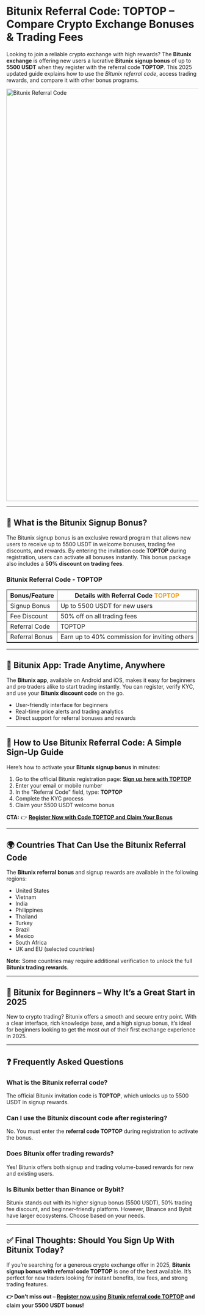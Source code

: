 <h1>Bitunix Referral Code: TOPTOP – Compare Crypto Exchange Bonuses & Trading Fees</h1>

<p>Looking to join a reliable crypto exchange with high rewards? The <strong>Bitunix exchange</strong> is offering new users a lucrative <strong>Bitunix signup bonus</strong> of up to <strong>5500 USDT</strong> when they register with the referral code <strong>TOPTOP</strong>. This 2025 updated guide explains how to use the <em>Bitunix referral code</em>, access trading rewards, and compare it with other bonus programs.</p>

<img src="https://images.mirror-media.xyz/publication-images/gaH__suNxVgKDfg9bbFVG.png" alt="Bitunix Referral Code" width="1080">

<hr>

<h2>🎁 What is the Bitunix Signup Bonus?</h2>
<p>The Bitunix signup bonus is an exclusive reward program that allows new users to receive up to 5500 USDT in welcome bonuses, trading fee discounts, and rewards. By entering the invitation code <strong>TOPTOP</strong> during registration, users can activate all bonuses instantly. This bonus package also includes a <strong>50% discount on trading fees</strong>.</p>

<h3>Bitunix Referral Code - TOPTOP</h3>
<table border="1" cellpadding="10" cellspacing="0">
  <thead>
    <tr>
      <th>Bonus/Feature</th>
      <th>Details with Referral Code <span style="color:#f39c12;">TOPTOP</span></th>
    </tr>
  </thead>
  <tbody>
    <tr>
      <td>Signup Bonus</td>
      <td>Up to 5500 USDT for new users</td>
    </tr>
    <tr>
      <td>Fee Discount</td>
      <td>50% off on all trading fees</td>
    </tr>
    <tr>
      <td>Referral Code</td>
      <td>TOPTOP</td>
    </tr>
    <tr>
      <td>Referral Bonus</td>
      <td>Earn up to 40% commission for inviting others</td>
    </tr>
  </tbody>
</table>

<hr>

<h2>📲 Bitunix App: Trade Anytime, Anywhere</h2>
<p>The <strong>Bitunix app</strong>, available on Android and iOS, makes it easy for beginners and pro traders alike to start trading instantly. You can register, verify KYC, and use your <strong>Bitunix discount code</strong> on the go.</p>

<ul>
  <li>User-friendly interface for beginners</li>
  <li>Real-time price alerts and trading analytics</li>
  <li>Direct support for referral bonuses and rewards</li>
</ul>

<hr>

<h2>🚀 How to Use Bitunix Referral Code: A Simple Sign-Up Guide</h2>
<p>Here’s how to activate your <strong>Bitunix signup bonus</strong> in minutes:</p>

<ol>
  <li>Go to the official Bitunix registration page: <a href="https://www.bitunix.com/register?vipCode=TOPTOP" target="_blank"><strong>Sign up here with TOPTOP</strong></a></li>
  <li>Enter your email or mobile number</li>
  <li>In the "Referral Code" field, type: <strong>TOPTOP</strong></li>
  <li>Complete the KYC process</li>
  <li>Claim your 5500 USDT welcome bonus</li>
</ol>

<p><strong>CTA:</strong> 👉 <a href="https://www.bitunix.com/register?vipCode=TOPTOP" target="_blank"><strong>Register Now with Code TOPTOP and Claim Your Bonus</strong></a></p>

<hr>

<h2>🌍 Countries That Can Use the Bitunix Referral Code</h2>
<p>The <strong>Bitunix referral bonus</strong> and signup rewards are available in the following regions:</p>
<ul>
  <li>United States</li>
  <li>Vietnam</li>
  <li>India</li>
  <li>Philippines</li>
  <li>Thailand</li>
  <li>Turkey</li>
  <li>Brazil</li>
  <li>Mexico</li>
  <li>South Africa</li>
  <li>UK and EU (selected countries)</li>
</ul>

<p><strong>Note:</strong> Some countries may require additional verification to unlock the full <strong>Bitunix trading rewards</strong>.</p>

<hr>

<h2>🔄 Bitunix for Beginners – Why It’s a Great Start in 2025</h2>
<p>New to crypto trading? Bitunix offers a smooth and secure entry point. With a clear interface, rich knowledge base, and a high signup bonus, it’s ideal for beginners looking to get the most out of their first exchange experience in 2025.</p>

<hr>

<h2>❓ Frequently Asked Questions</h2>

<h3>What is the Bitunix referral code?</h3>
<p>The official Bitunix invitation code is <strong>TOPTOP</strong>, which unlocks up to 5500 USDT in signup rewards.</p>

<h3>Can I use the Bitunix discount code after registering?</h3>
<p>No. You must enter the <strong>referral code TOPTOP</strong> during registration to activate the bonus.</p>

<h3>Does Bitunix offer trading rewards?</h3>
<p>Yes! Bitunix offers both signup and trading volume-based rewards for new and existing users.</p>

<h3>Is Bitunix better than Binance or Bybit?</h3>
<p>Bitunix stands out with its higher signup bonus (5500 USDT), 50% trading fee discount, and beginner-friendly platform. However, Binance and Bybit have larger ecosystems. Choose based on your needs.</p>

<hr>

<h2>✅ Final Thoughts: Should You Sign Up With Bitunix Today?</h2>
<p>If you’re searching for a generous crypto exchange offer in 2025, <strong>Bitunix signup bonus with referral code TOPTOP</strong> is one of the best available. It’s perfect for new traders looking for instant benefits, low fees, and strong trading features.</p>

<p><strong>👉 Don’t miss out – <a href="https://www.bitunix.com/register?vipCode=TOPTOP" target="_blank">Register now using Bitunix referral code TOPTOP</a> and claim your 5500 USDT bonus!</strong></p>

</body>
</html>
